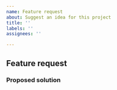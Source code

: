 ```yaml
---
name: Feature request
about: Suggest an idea for this project
title: ''
labels: ''
assignees: ''

---
```


## Feature request <!-- Required -->

<!-- Please write a clear and concise description of what problem you'd like to solve with WP_Mock. -->

### Proposed solution <!-- Required -->

<!-- Please write a clear and concise description of what you'd like to happen in WP_Mock to support the feature you are proposing. --> 